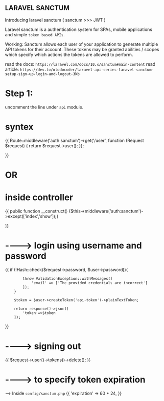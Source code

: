 ##                                  LARAVEL SANCTUM

Introducing laravel sanctum ( sanctum >>> JWT )

Laravel sanctum is a authentication system for SPAs, mobile applications and simple `token based APIs`.

Working: Sanctum allows each user of your application to generate multiple API tokens for their account. These tokens may be granted abilities / scopes which specify which actions the tokens are allowed to perform.

read the docs: `https://laravel.com/docs/10.x/sanctum#main-content`
read article: `https://dev.to/olodocoder/laravel-api-series-laravel-sanctum-setup-sign-up-login-and-logout-3kb`


# Step 1:
uncomment the line under `api` module.

# syntex

{{
    Route::middleware('auth:sanctum')->get('/user', function (Request $request) {
    return $request->user();
    });

}}
#                                      OR

# inside controller

{{
     public function __construct() {$this->middleware('auth:sanctum')->except(['index','show']);}
    
}}


# ----> login using username and password

{{
       if (!Hash::check($request->password, $user->password)){
            
            throw ValidationException::withMessages([
                'email' => ['The provided credentials are incorrect']
            ]);
        }

        $token = $user->createToken('api-token')->plainTextToken;
       
        return response()->json([
            'token'=>$token
        ]);
        
}}

# ----> signing out

{{
     \$request->user()->tokens()->delete();
}}

# ----> to specify token expiration

--> Inside `config/sanctum.php`
{{
    'expiration' => 60 * 24,
}}